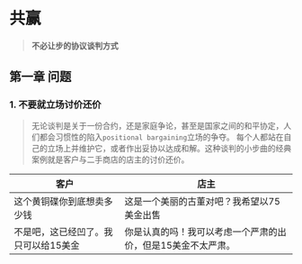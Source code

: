 # 共赢

> #### 不必让步的协议谈判方式

## 第一章 问题   

### 1. 不要就立场讨价还价  


> 无论谈判是关于一份合约，还是家庭争论，甚至是国家之间的和平协定，人们都会习惯性的陷入`positional bargaining`立场的争夺。
每个人都站在自己的立场上并维护它，或者作出妥协以达成和解。这种谈判的小步曲的经典案例就是客户与二手商店的店主的讨价还价。

客户|店主
------|-------
这个黄铜碟你到底想卖多少钱|这是一个美丽的古董对吧？我希望以75美金出售
不是吧，这已经凹了。我只可以给15美金|你是认真的吗！我可以考虑一个严肃的出价，但是15美金不太严肃。
